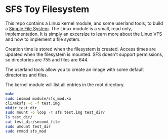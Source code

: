 # SFS Toy Filesystem

This repo contains a Linux kernel module, and some userland tools, to build a
[Simple File System](https://www.d-rift.nl/combuster/vdisk/sfs.html). The Linux module
is a small, read only, implementation. It is simply an excersize to learn more about the Linux VFS
and how to implement a file system.

Creation time is stored when the filesystem is created. Access times are updated when the filesystem
is mounted. SFS doesn't support permissions, so directories are 755 and files are 644.

The userland tools allow you to create an image with some default directories and files. 

The kernel module will list all entries in the root directory.

```bash
make
sudo insmod module/sfs_mod.ko
cli/mksfs -c -f test.img
mkdir test_dir
sudo mount -o loop -t sfs test.img test_dir/
ls test_dir/
cat test_dir/second_file
sudo umount test_dir
sudo rmmod sfs_mod
```
